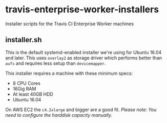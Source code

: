 # travis-enterprise-worker-installers
Installer scripts for the Travis CI Enterprise Worker machines

## installer.sh

This is the default systemd-enabled installer we're using for Ubuntu 16.04 and later. This uses `overlay2` as storage driver which performs better than `aufs` and requires less setup than `devicemapper`.

This installer requires a machine with these minimum specs:

- 8 CPU Cores
- 16Gig RAM
- At least 40GB HDD
- Ubuntu 16.04

On AWS EC2 the `c4.2xlarge` and bigger are a good fit. _Please note: You need to configure the harddisk capacity manually._